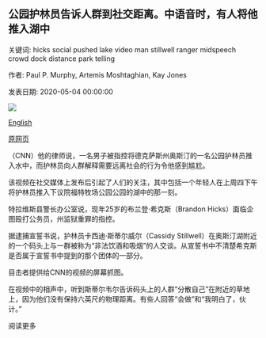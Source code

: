 ## 公园护林员告诉人群到社交距离。中语音时，有人将他推入湖中

关键词: hicks social pushed lake video man stillwell ranger midspeech crowd dock distance park telling

作者: Paul P. Murphy, Artemis Moshtaghian, Kay Jones

发表日期: 2020-05-04 00:00:00

![](https://cdn.cnn.com/cnnnext/dam/assets/200504182622-01-austin-park-incident-super-tease.jpg)

[English](Park%20ranger%20was%20telling%20a%20crowd%20to%20social%20distance.%20Mid-speech%2C%20someone%20pushed%20him%20into%20a%20lake.md)

[原网页](https://edition.cnn.com/2020/05/04/us/social-distancing-ranger-pushing-lake-covid-19-trnd/index.html)

（CNN）他的律师说，一名男子被指控将德克萨斯州奥斯汀的一名公园护林员推入水中，而护林员向人群解释需要远离社会的行为令他感到尴尬。

该视频在社交媒体上发布后引起了人们的关注，其中包括一个年轻人在上周四下午将护林员推入下议院福特牧场公园公园的湖中的那一刻。

特拉维斯县警长办公室说，现年25岁的布兰登·希克斯（Brandon Hicks）面临企图殴打公务员，州监狱重罪的指控。

据逮捕宣誓书说，护林员卡西迪·斯蒂尔威尔（Cassidy Stillwell）在奥斯汀湖附近的一个码头上与一群被称为“非法饮酒和吸烟”的人交谈。从宣誓书中不清楚希克斯是否属于宣誓书中提到的那个团体的一部分。

目击者提供给CNN的视频的屏幕抓图。

在视频中的相声中，听到斯蒂尔韦尔告诉码头上的人群“分散自己”在附近的草地上，因为他们没有保持六英尺的物理距离。有些人回答“会做”和“我明白了，伙计。”

阅读更多
